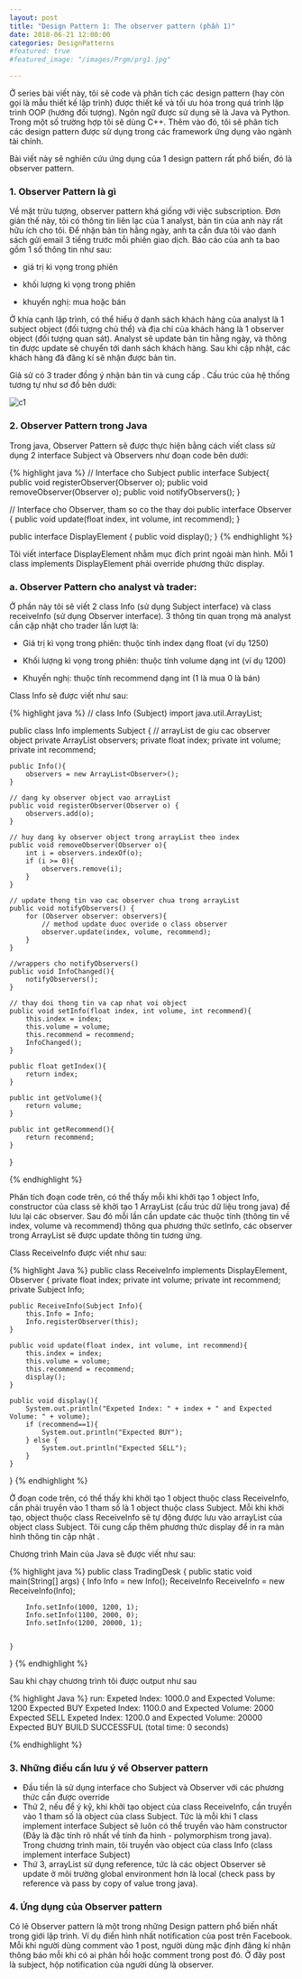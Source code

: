 ```yaml
---
layout: post
title: "Design Pattern 1: The observer pattern (phần 1)"
date: 2018-06-21 12:00:00
categories: DesignPatterns
#featured: true
#featured_image: "/images/Prgm/prg1.jpg"

---
```


Ở series bài viết này, tôi sẽ code và phân tích các design pattern (hay còn gọi là mẫu thiết kế lập trình) được thiết kế và tối ưu hóa trong quá trình lập trình OOP (hướng đối tượng). Ngôn ngữ được sử dụng sẽ là Java và Python. Trong một số trường hợp tôi sẽ dùng C++. Thêm vào đó, tôi sẽ phân tích các design pattern được sử dụng trong các framework ứng dụng vào ngành tài chính.

Bài viết này sẽ nghiên cứu ứng dụng của 1 design pattern rất phổ biến, đó là observer pattern.


### 1. Observer Pattern là gì
Về mặt trừu tượng, observer pattern khá giống với việc subscription. Đơn giản thế này, tôi có thông tin liên lạc của 1 analyst, bản tin của anh này rất hữu ích cho tôi. Để nhận bản tin hằng ngày, anh ta cần đưa tôi vào danh sách gửi email 3 tiếng trước mỗi phiên giao dịch. Báo cáo của anh ta bao gồm 1 số thông tin như sau:

- giá trị kì vọng trong phiên

- khối lượng kì vọng trong phiên

- khuyến nghị: mua hoặc bán

Ở khía cạnh lập trình, có thể hiểu ở danh sách khách hàng của analyst  là 1 subject object (đối tượng chủ thể) và địa chỉ của khách hàng là 1 observer object (đối tượng quan sát). Analyst sẽ update bản tin hằng ngày, và thông tin được update sẽ chuyển tới danh sách khách hàng. Sau khi cập nhật, các khách hàng đã đăng kí sẽ nhận được bản tin.

Giả sử có 3 trader đồng ý nhận bản tin và cung cấp . Cấu trúc của hệ thống tương tự như sơ đồ bên dưới:

![c1](/images/Prgm/dp1.png)


### 2. Observer Pattern trong Java

Trong java, Observer Pattern sẽ được thực hiện bằng cách viết class sử dụng 2 interface Subject và Observers như đoạn code bên dưới:

{% highlight java %}
// Interface cho Subject
public interface Subject{
    public void registerObserver(Observer o);
    public void removeObserver(Observer o);
    public void notifyObservers();
}

// Interface cho Observer, tham so co the thay doi
public interface Observer {
    public void update(float index, int volume, int recommend);
}

public interface DisplayElement {
    public void display();
}
{% endhighlight %}

Tôi viết interface DisplayElement nhằm mục đích print ngoài màn hình. Mỗi 1 class implements DisplayElement phải override phương thức display.

### a. Observer Pattern cho analyst và trader:

Ở phần này tôi sẽ viết 2 class Info (sử dụng Subject interface) và class receiveInfo (sử dụng Observer interface). 3 thông tin quan trọng mà analyst cần cập nhật cho trader lần lượt là:

- Giá trị kì vọng trong phiên: thuộc tính index dạng float (ví dụ 1250)

- Khối lượng kì vọng trong phiên: thuộc tính volume dạng int (ví dụ 1200)

- Khuyến nghị: thuộc tính recommend dạng int (1 là mua 0 là bán)

Class Info sẽ được viết như sau:

{% highlight java %}
// class Info (Subject)
import java.util.ArrayList;

public class Info implements Subject {
    // arrayList de giu cac observer object
    private ArrayList<Observer> observers;
    private float index;
    private int volume;
    private int recommend;

    public Info(){
        observers = new ArrayList<Observer>();
    }

    // dang ky observer object vao arrayList
    public void registerObserver(Observer o) {
        observers.add(o);
    }

    // huy dang ky observer object trong arrayList theo index
    public void removeObserver(Observer o){
        int i = observers.indexOf(o);
        if (i >= 0){
            observers.remove(i);
        }
    }

    // update thong tin vao cac observer chua trong arrayList
    public void notifyObservers() {
        for (Observer observer: observers){
            // method update duoc overide o class observer
            observer.update(index, volume, recommend);
        }
    }

    //wrappers cho notifyObservers()
    public void InfoChanged(){
        notifyObservers();
    }

    // thay doi thong tin va cap nhat voi object
    public void setInfo(float index, int volume, int recommend){
        this.index = index;
        this.volume = volume;
        this.recommend = recommend;
        InfoChanged();
    }

    public float getIndex(){
        return index;
    }

    public int getVolume(){
        return volume;
    }

    public int getRecommend(){
        return recommend;
    }

}

{% endhighlight %}

Phân tích đoạn code trên, có thể thấy mỗi khi khởi tạo 1 object Info, constructor của class sẽ khởi tạo 1 ArrayList (cấu trúc dữ liệu trong java) để lưu lại các observer. Sau đó mỗi lần cần update các thuộc tính (thông tin về index, volume và recommend) thông qua phương thức setInfo, các observer trong ArrayList sẽ được update thông tin tương ứng.

Class ReceiveInfo được viết như sau:

{% highlight Java %}
public class ReceiveInfo implements DisplayElement, Observer {
    private float index;
    private int volume;
    private int recommend;
    private Subject Info;

    public ReceiveInfo(Subject Info){
        this.Info = Info;
        Info.registerObserver(this);
    }

    public void update(float index, int volume, int recommend){
        this.index = index;
        this.volume = volume;
        this.recommend = recommend;
        display();
    }

    public void display(){
        System.out.println("Expeted Index: " + index + " and Expected Volume: " + volume);
        if (recommend==1){
            System.out.println("Expected BUY");
        } else {
            System.out.println("Expected SELL");
        }
    }

}
{% endhighlight %}

Ở đoạn code trên, có thể thấy khi khởi tạo 1 object thuộc class ReceiveInfo, cần phải truyền vào 1 tham số là 1 object thuộc class Subject. Mỗi khi khởi tạo, object thuộc class ReceiveInfo sẽ tự động được lưu vào arrayList của object class Subject. Tôi cung cấp thêm phương thức display để in ra màn hình thông tin cập nhật .


Chương trình Main của Java sẽ được viết như sau:

{% highlight java %}
public class TradingDesk {
    public static void main(String[] args) {
        Info Info = new Info();
        ReceiveInfo ReceiveInfo = new ReceiveInfo(Info);

        Info.setInfo(1000, 1200, 1);
        Info.setInfo(1100, 2000, 0);
        Info.setInfo(1200, 20000, 1);


    }
}
{% endhighlight %}

Sau khi chạy chương trình tôi được output như sau

{% highlight Java %}
run:
Expeted Index: 1000.0 and Expected Volume: 1200
Expected BUY
Expeted Index: 1100.0 and Expected Volume: 2000
Expected SELL
Expeted Index: 1200.0 and Expected Volume: 20000
Expected BUY
BUILD SUCCESSFUL (total time: 0 seconds)

{% endhighlight %}


### **3. Những điều cần lưu ý về Observer pattern**

* Đầu tiền là sử dụng interface cho Subject và Observer với các phương thức cần được override
* Thứ 2, nếu để ý kỹ, khi khởi tạo object của class ReceiveInfo, cần truyền vào 1 tham số là object của class Subject. Tức là mỗi khi 1 class implement interface Subject sẽ luôn có thể truyền vào hàm constructor (Đây là đặc tính rõ nhất về tính đa hình - polymorphism trong java). Trong chương trình main, tôi truyền vào object của class Info (class implement interface Subject)
* Thứ 3, arrayList sử dụng reference, tức là các object Observer sẽ update ở môi trường global environment hơn là local (check pass by reference và pass by copy of value trong java).

### **4. Ứng dụng của Observer pattern**

Có lẽ Observer pattern là một trong những Design pattern phổ biến nhất trong giới lập trình. Ví dụ điển hình nhất notification của post trên Facebook. Mỗi khi người dùng comment vào 1 post, người dùng mặc định đăng kí nhận thông báo mỗi khi có ai phản hồi hoặc comment trong post đó. Ở đây post là subject, hộp notification của người dùng là observer.
